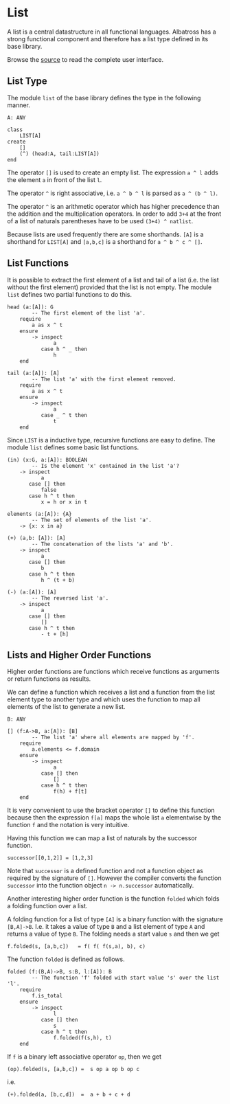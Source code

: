 # List

A list is a central datastructure in all functional languages. Albatross has a
strong functional component and therefore has a list type defined in its base
library.

Browse the [source][list] to read the complete user interface.

## List Type

The module `list` of the base library defines the type in the following
manner.

    A: ANY

    class
        LIST[A]
    create
        []
        (^) (head:A, tail:LIST[A])
    end

The operator `[]` is used to create an empty list. The expression `a ^ l`
adds the element `a` in front of the list `l`.

The operator `^` is right associative, i.e. `a ^ b ^ l` is parsed as `a ^ (b ^
l)`.

The operator `^` is an arithmetic operator which has higher precedence than
the addition and the multiplication operators. In order to add `3+4` at
the front of a list of naturals parentheses have to be used `(3+4) ^ natlist`.

Because lists are used frequently there are some shorthands. `[A]` is a
shorthand for `LIST[A]` and `[a,b,c]` is a shorthand for `a ^ b ^ c ^ []`.


## List Functions

It is possible to extract the first element of a list and tail of a list
(i.e. the list without the first element) provided that the list is not
empty. The module `list` defines two partial functions to do this.

    head (a:[A]): G
            -- The first element of the list 'a'.
        require
            a as x ^ t
        ensure
            -> inspect
                   a
               case h ^ _ then
                   h
        end

    tail (a:[A]): [A]
            -- The list 'a' with the first element removed.
        require
            a as x ^ t
        ensure
            -> inspect
                   a
               case _ ^ t then
                   t
        end

Since `LIST` is a inductive type, recursive functions are easy to define. The
module `list` defines some basic list functions.


    (in) (x:G, a:[A]): BOOLEAN
            -- Is the element 'x' contained in the list 'a'?
        -> inspect
               a
           case [] then
               false
           case h ^ t then
               x = h or x in t

    elements (a:[A]): {A}
            -- The set of elements of the list 'a'.
        -> {x: x in a}

    (+) (a,b: [A]): [A]
            -- The concatenation of the lists 'a' and 'b'.
        -> inspect
               a
           case [] then
               b
           case h ^ t then
               h ^ (t + b)

    (-) (a:[A]): [A]
            -- The reversed list 'a'.
        -> inspect
               a
           case [] then
               []
           case h ^ t then
               - t + [h]



## Lists and Higher Order Functions

Higher order functions are functions which receive functions as arguments or
return functions as results.

We can define a function which receives a list and a function from the list
element type to another type and which uses the function to map all elements
of the list to generate a new list.

    B: ANY

    [] (f:A->B, a:[A]): [B]
            -- The list 'a' where all elements are mapped by 'f'.
        require
            a.elements <= f.domain
        ensure
            -> inspect
                   a
               case [] then
                   []
               case h ^ t then
                   f(h) + f[t]
        end

It is very convenient to use the bracket operator `[]` to define this
function because then the expression `f[a]` maps the whole list `a`
elementwise by the function `f` and the notation is very intuitive.

Having this function we can map a list of naturals by the successor function.

    successor[[0,1,2]] = [1,2,3]

Note that `successor` is a defined function and not a function object as
required by the signature of `[]`. However the compiler converts the function
`successor` into the function object `n -> n.successor` automatically.

Another interesting higher order function is the function `folded` which folds
a folding function over a list.

A folding function for a list of type `[A]` is a binary function with the
signature `[B,A]->B`. I.e. it takes a value of type `B` and a list element of
type `A` and returns a value of type `B`. The folding needs a start value `s`
and then we get

    f.folded(s, [a,b,c])   = f( f( f(s,a), b), c)


The function `folded` is defined as follows.

    folded (f:(B,A)->B, s:B, l:[A]): B
            -- The function 'f' folded with start value 's' over the list 'l'.
        require
            f.is_total
        ensure
            -> inspect
                   l
               case [] then
                   s
               case h ^ t then
                   f.folded(f(s,h), t)
        end


If `f` is a binary left associative operator `op`, then we get

    (op).folded(s, [a,b,c]) =  s op a op b op c

i.e.

    (+).folded(a, [b,c,d])  =  a + b + c + d











[list]: http://github.com/hbr/albatross/blob/master/library/alba.base/list.ali



<!---
Local Variables:
mode: outline
coding: iso-latin-1
outline-regexp: "#+"
End:
-->
